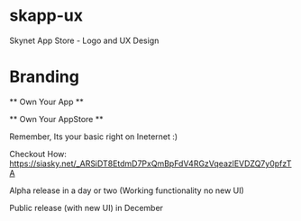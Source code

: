 # skapp-ux
Skynet App Store - Logo and UX Design

# Branding

  ** Own Your App **
  
** Own Your AppStore ** 

Remember, Its your basic right on Ineternet :)

Checkout How: https://siasky.net/_ARSiDT8EtdmD7PxQmBpFdV4RGzVqeazlEVDZQ7y0pfzTA

Alpha release in a day or two (Working functionality no new UI)

Public release (with new UI) in December


